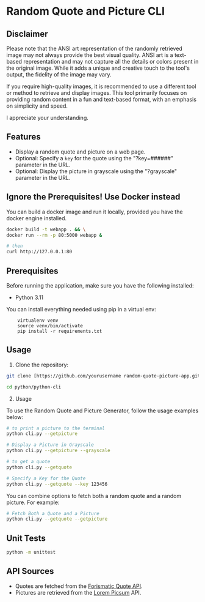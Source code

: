 
# Random Quote and Picture CLI



## Disclaimer

Please note that the ANSI art representation of the randomly retrieved image may not always provide the best visual quality. ANSI art is a text-based representation and may not capture all the details or colors present in the original image. While it adds a unique and creative touch to the tool's output, the fidelity of the image may vary.

If you require high-quality images, it is recommended to use a different tool or method to retrieve and display images. This tool primarily focuses on providing random content in a fun and text-based format, with an emphasis on simplicity and speed.

I appreciate your understanding.


## Features

- Display a random quote and picture on a web page.
- Optional: Specify a ``key`` for the quote using the "?key=######" parameter in the URL.
- Optional: Display the picture in grayscale using the "?grayscale" parameter in the URL.



## Ignore the Prerequisites! Use Docker instead

You can build a docker image and run it locally, provided you have the docker engine installed. 

```bash
docker build -t webapp . && \
docker run --rm -p 80:5000 webapp &

# then
curl http://127.0.0.1:80
```

## Prerequisites

Before running the application, make sure you have the following installed:

- Python 3.11

You can install everything needed using pip in a virtual env:

```
    virtualenv venv
    source venv/bin/activate
    pip install -r requirements.txt
```
## Usage

1. Clone the repository:

```bash
git clone [https://github.com/yourusername random-quote-picture-app.git](https://github.com/arichter-tc/senior-software-engineer-domains-application.git)

cd python/python-cli
```

2. Usage

To use the Random Quote and Picture Generator, follow the usage examples below:


```bash
# to print a picture to the terminal
python cli.py --getpicture 

# Display a Picture in Grayscale
python cli.py --getpicture --grayscale

# to get a quote
python cli.py --getquote

# Specify a Key for the Quote
python cli.py --getquote --key 123456
```

You can combine options to fetch both a random quote and a random picture. For example:

```bash
# Fetch Both a Quote and a Picture
python cli.py --getquote --getpicture
```

## Unit Tests

```bash
python -m unittest
```

## API Sources

- Quotes are fetched from the [Forismatic Quote API](http://forismatic.com/en/api/).
- Pictures are retrieved from the [Lorem Picsum](https://picsum.photos/) API.
